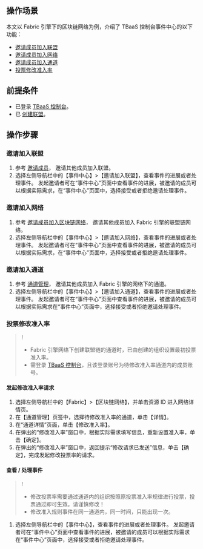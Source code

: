 ## 操作场景
本文以  Fabric 引擎下的区块链网络为例，介绍了 TBaaS 控制台事件中心的以下功能：
 - [邀请成员加入联盟](#league)
 - [邀请成员加入网络](#net)
 - [邀请成员加入通道](#aisle)
 - [投票修改准入率](#change)


## 前提条件
- 已登录 [TBaaS 控制台](https://console.cloud.tencent.com/tbaas)。
- 已 [创建联盟](https://cloud.tencent.com/document/product/663/38470#.E5.88.9B.E5.BB.BA.E8.81.94.E7.9B.9F)。

## 操作步骤

### 邀请加入联盟<span id="league"></span>
1. 参考 [邀请成员](https://cloud.tencent.com/document/product/663/40609#.E9.82.80.E8.AF.B7.E5.85.B6.E4.BB.96.E7.BB.84.E7.BB.87.E5.8A.A0.E5.85.A5.E8.81.94.E7.9B.9F)， 邀请其他成员加入联盟。
2.  选择左侧导航栏中的【事件中心】>【邀请加入联盟】，查看事件的进展或者处理事件。
发起邀请者可在“事件中心”页面中查看事件的进展，被邀请的成员可以根据实际需求，在“事件中心”页面中，选择接受或者拒绝邀请处理事件。


### 邀请加入网络<span id="net"></span>
1. 参考 [邀请成员加入区块链网络](https://cloud.tencent.com/document/product/663/40609#.E6.AD.A5.E9.AA.A42.EF.BC.9A.E9.82.80.E8.AF.B7.E6.88.90.E5.91.98.E5.8A.A0.E5.85.A5.E8.81.94.E7.9B.9F.E5.8F.8A.E7.BD.91.E7.BB.9C)， 邀请其他成员加入 Fabric 引擎的联盟链网络。
2. 选择左侧导航栏中的【事件中心】>【邀请加入网络】，查看事件的进展或者处理事件。
发起邀请者可在“事件中心”页面中查看事件的进展，被邀请的成员可以根据实际需求，在“事件中心”页面中，选择接受或者拒绝邀请处理事件。

### 邀请加入通道<span id="aisle"></span>
1. 参考 [通道管理](https://cloud.tencent.com/document/product/663/38474)， 邀请其他成员加入 Fabric 引擎的网络下的通道。
2. 选择左侧导航栏中的【事件中心】>【邀请加入通道】，查看事件的进展或者处理事件。
发起邀请者可在“事件中心”页面中查看事件的进展，被邀请的成员可以根据实际需求在“事件中心”页面中，选择接受或者拒绝邀请处理事件。

### 投票修改准入率<span id="change"></span>
>!
>- Fabric 引擎网络下创建联盟链的通道时，已由创建的组织设置最初投票准入率。
>- 需登录 [TBaaS 控制台](https://console.cloud.tencent.com/tbaas)，且该登录账号为待修改准入率通道内的成员账号。
>
#### 发起修改准入率请求
1.  选择左侧导航栏中的【Fabric】>【区块链网络】，并单击资源 ID 进入网络详情页。
2. 在【通道管理】页签中，选择待修改准入率的通道，单击【详情】。
3. 在“通道详情”页面，单击【修改准入率】。
4. 在弹出的“修改准入率”窗口中，根据实际需求填写信息，重新设置准入率，单击【确定】。
5. 在弹出的“修改准入率”窗口中，返回提示“修改请求已发送”信息，单击【确定】，完成发起修改投票率的请求。

#### 查看 / 处理事件
>!
> - 修改投票率需要通过通道内的组织按照原投票准入率规律进行投票，投票通过即可生效。请谨慎修改！
> - 修改准入规则事件在同一通道内，同一时间，只能出现一次。
>
1. 选择左侧导航栏中的【事件中心】，查看事件的进展或者处理事件。
发起邀请者可在“事件中心”页面中查看事件的进展，被邀请的成员可以根据实际需求在“事件中心”页面中，选择接受或者拒绝邀请处理事件。

